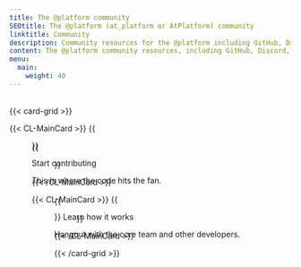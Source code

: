```yaml
---
title: The @platform community
SEOtitle: The @platform (at_platform or AtPlatform) community
linktitle: Community
description: Community resources for the @platform including GitHub, Discord, Hashnode, and Reddit
content: The @platform community resources, including GitHub, Discord, Hashnode, and Reddit
menu:
  main:
    weight: 40
---
```


<br>
{{< card-grid >}}

{{< CL-MainCard >}}
{{<figure src="/community/GitHubLogo.png" height="49px" width="204px">}}

Start contributing <p>
This is where the code hits the fan.

<div style="margin-top: -90px;">
{{<figure title="visit" src="/community/visitLink.png" link="https://github.com/atsign-foundation" >}}
</div>
{{< /CL-MainCard >}}

{{< CL-MainCard >}}
{{<figure src="/community/DiscordLogo.png"  height="49px" width="204px">}}
Learn how it works <p>
Hangout with the core team and other developers.

<div style="margin-top: -90px;">
{{<figure title="visit" src="/community/visitLink.png" link="https://github.com/atsign-foundation">}}
 
</div>

{{< /CL-MainCard >}}

{{< /card-grid >}}

<br>
